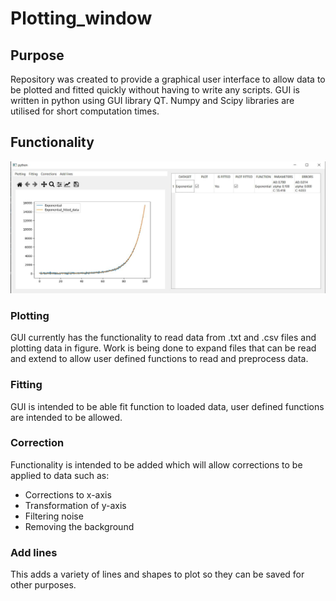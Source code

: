 # **Plotting_window**
## Purpose
Repository was created to provide a graphical user interface to allow data to 
be plotted and fitted quickly without having to write any scripts. GUI is written
in python using GUI library QT. Numpy and Scipy libraries are utilised for short 
computation times. 

## Functionality
![Image of plotting window gui](res/plotting_window_2.JPG)

### Plotting

GUI currently has the functionality to read data from .txt and .csv files and 
plotting data in figure. Work is being done to expand files that can be read and 
extend to allow user defined functions to read and preprocess data.

### Fitting 

GUI is intended to be able fit function to loaded data, user defined functions are
intended to be allowed.

### Correction

Functionality is intended to be added which will allow corrections to be applied to
data such as:
- Corrections to x-axis
- Transformation of y-axis
- Filtering noise
- Removing the background


### Add lines
 This adds a variety of lines and shapes to plot so they can be saved for other purposes.
 